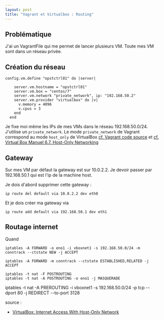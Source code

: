 ```yaml
---
layout: post
title: "Vagrant et Virtualbox : Routing"
---
```


## Problématique

J'ai un VagrantFile qui me permet de lancer plusieurs VM. Toute mes VM sont dans un réseau privée.

## Création du réseau

``` VagrantFile
config.vm.define "opstctrl01" do |server|
    
    server.vm.hostname = "opstctrl01"
    server.vm.box = "centos/7"
    server.vm.network "private_network", ip: "192.168.50.2"
    server.vm.provider "virtualbox" do |v|
      v.memory = 4096
      v.cpus = 3
    end
  end
```

Je fixe moi même les IPs de mes VMs dans le réseau 192.168.50.0/24. J'utilise un ``private_network``. 
Le mode ``private_network`` de Vagrant correspond au mode ``host_only`` de VirtualBox [cf. Vagrant code source](https://github.com/hashicorp/vagrant/blob/v2.2.4/plugins/providers/virtualbox/action/network.rb#L66-L68) et [cf. Virtual Box Manuel 6.7. Host-Only Networking](https://www.virtualbox.org/manual/ch06.html)

## Gateway

Sur mes VM par défaut la gateway est sur 10.0.2.2. Je devoir passer par 192.168.50.1 qui est l'ip de la machine host.

Je dois d'abord supprimer cette gateway :
```
ip route del default via 10.0.2.2 dev eth0
```

Et je dois créer ma gateway via
```
ip route add default via 192.168.50.1 dev eth1
```



## Routage internet

Quand 

```
iptables -A FORWARD -o eno1 -i vboxnet1 -s 192.168.50.0/24 -m conntrack --ctstate NEW -j ACCEPT
```

```
iptables -A FORWARD -m conntrack --ctstate ESTABLISHED,RELATED -j ACCEPT
```

```
iptables -t nat -F POSTROUTING
iptables -t nat -A POSTROUTING -o eno1 -j MASQUERADE
```

iptables -t nat -A PREROUTING -i vboxnet1 -s 192.168.50.0/24 -p tcp --dport 80 -j REDIRECT --to-port 3128


source : 
 * [VirtualBox: Internet Access With Host-Only Network](https://kyrofa.com/posts/virtualbox-internet-access-with-host-only-network)
